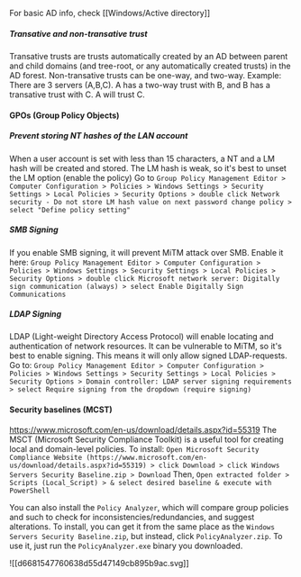 For basic AD info, check [[Windows/Active directory]]

##### Transative and non-transative trust
Transative trusts are trusts automatically created by an AD between parent and child domains (and tree-root, or any automatically created trusts) in the AD forest.
Non-transative trusts can be one-way, and two-way.
Example:
There are 3 servers (A,B,C). A has a two-way trust with B, and B has a transative trust with C. A will trust C.

#### GPOs (Group Policy Objects)
##### Prevent storing NT hashes of the LAN account
When a user account is set with less than 15 characters, a NT and a LM hash will be created and stored. The LM hash is weak, so it's best to unset the LM option (enable the policy)
Go to `Group Policy Management Editor > Computer Configuration > Policies > Windows Settings > Security Settings > Local Policies > Security Options > double click Network security - Do not store LM hash value on next password change policy > select "Define policy setting"`

##### SMB Signing
If you enable SMB signing, it will prevent MiTM attack over SMB. 
Enable it here: `Group Policy Management Editor > Computer Configuration > Policies > Windows Settings > Security Settings > Local Policies > Security Options > double click Microsoft network server: Digitally sign communication (always) > select Enable Digitally Sign Communications`

##### LDAP Signing
LDAP (Light-weight Directory Access Protocol) will enable locating and authentication of network resources. It can be vulnerable to MiTM, so it's best to enable signing. This means it will only allow signed LDAP-requests.
Go to: `Group Policy Management Editor > Computer Configuration > Policies > Windows Settings > Security Settings > Local Policies > Security Options > Domain controller: LDAP server signing requirements > select Require signing from the dropdown (require signing) `

#### Security baselines (MCST)
https://www.microsoft.com/en-us/download/details.aspx?id=55319
The MSCT (Microsoft Security Compliance Toolkit) is a useful tool for creating local and domain-level policies.
To install: `Open Microsoft Security Compliance Website (https://www.microsoft.com/en-us/download/details.aspx?id=55319) > click Download > click Windows Servers Security Baseline.zip > Download`
Then, `Open extracted folder > Scripts (Local_Script) > & select desired baseline & execute with PowerShell`

You can also install the `Policy Analyzer`, which will compare group policies and such to check for inconsistencies/redundancies, and suggest alterations.
To install, you can get it from the same place as the `Windows Servers Security Baseline.zip`, but instead, click `PolicyAnalyzer.zip`.
To use it, just run the `PolicyAnalyzer.exe` binary you downloaded.


![[d6681547760638d55d47149cb895b9ac.svg]]